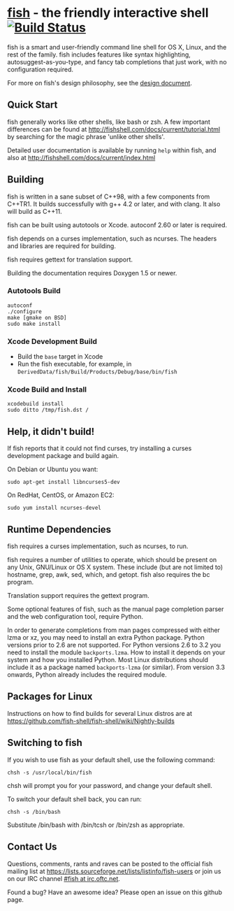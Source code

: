 [fish](http://fishshell.com/) - the friendly interactive shell [![Build Status](https://travis-ci.org/fish-shell/fish-shell.png?branch=master)](https://travis-ci.org/fish-shell/fish-shell)
================================================

fish is a smart and user-friendly command line shell for OS X, Linux, and the rest of the family. fish includes features like syntax highlighting, autosuggest-as-you-type, and fancy tab completions that just work, with no configuration required.

For more on fish's design philosophy, see the [design document](http://fishshell.com/docs/current/design.html).

## Quick Start

fish generally works like other shells, like bash or zsh. A few important differences can be found at <http://fishshell.com/docs/current/tutorial.html> by searching for the magic phrase 'unlike other shells'.

Detailed user documentation is available by running `help` within fish, and also at <http://fishshell.com/docs/current/index.html>

## Building

fish is written in a sane subset of C++98, with a few components from C++TR1. It builds successfully with g++ 4.2 or later, and with clang. It also will build as C++11.

fish can be built using autotools or Xcode. autoconf 2.60 or later is required.

fish depends on a curses implementation, such as ncurses. The headers and libraries are required for building.

fish requires gettext for translation support.

Building the documentation requires Doxygen 1.5 or newer.

### Autotools Build

    autoconf
    ./configure
    make [gmake on BSD]
    sudo make install

### Xcode Development Build

* Build the `base` target in Xcode
* Run the fish executable, for example, in `DerivedData/fish/Build/Products/Debug/base/bin/fish`

### Xcode Build and Install

    xcodebuild install
    sudo ditto /tmp/fish.dst /

## Help, it didn't build!

If fish reports that it could not find curses, try installing a curses development package and build again.

On Debian or Ubuntu you want:

    sudo apt-get install libncurses5-dev

On RedHat, CentOS, or Amazon EC2:

    sudo yum install ncurses-devel

## Runtime Dependencies

fish requires a curses implementation, such as ncurses, to run.

fish requires a number of utilities to operate, which should be present on any Unix, GNU/Linux or OS X system. These include (but are not limited to) hostname, grep, awk, sed, which, and getopt. fish also requires the bc program.

Translation support requires the gettext program.

Some optional features of fish, such as the manual page completion parser and the web configuration tool, require Python.

In order to generate completions from man pages compressed with either lzma or xz, you may need to install an extra Python package. Python versions prior to 2.6 are not supported.  For Python versions 2.6 to 3.2 you need to install the module `backports.lzma`.  How to install it depends on your system and how you installed Python.  Most Linux distributions should include it as a package named `backports-lzma` (or similar).  From version 3.3 onwards, Python already includes the required module.

## Packages for Linux

Instructions on how to find builds for several Linux distros are at <https://github.com/fish-shell/fish-shell/wiki/Nightly-builds>

## Switching to fish

If you wish to use fish as your default shell, use the following command:

	chsh -s /usr/local/bin/fish

chsh will prompt you for your password, and change your default shell.

To switch your default shell back, you can run:

	chsh -s /bin/bash

Substitute /bin/bash with /bin/tcsh or /bin/zsh as appropriate.

## Contact Us

Questions, comments, rants and raves can be posted to the official fish mailing list at <https://lists.sourceforge.net/lists/listinfo/fish-users> or join us on our IRC channel [#fish at irc.oftc.net](https://webchat.oftc.net/?channels=fish).

Found a bug? Have an awesome idea? Please open an issue on this github page.
